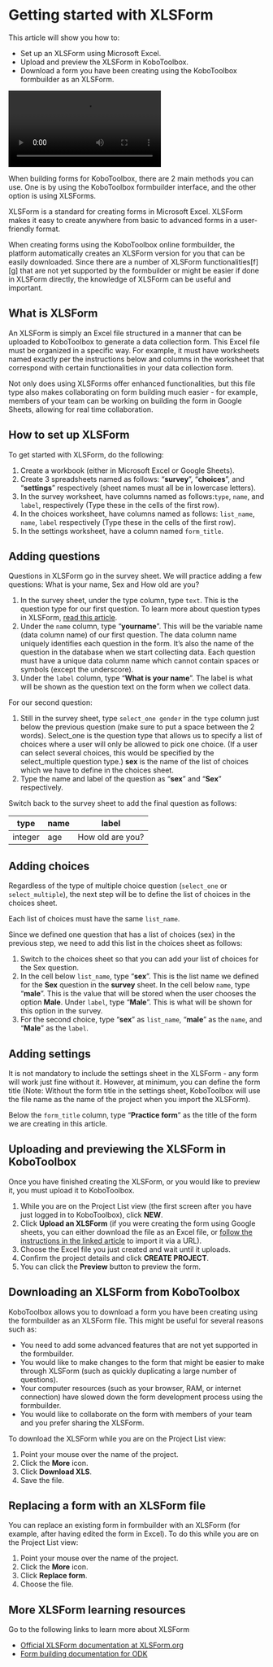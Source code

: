 # Getting started with XLSForm

This article will show you how to: 

* Set up an XLSForm using Microsoft Excel.
* Upload and preview the XLSForm in KoboToolbox.
* Download a form you have been creating using the KoboToolbox formbuilder as an XLSForm.

<video controls>
  <source
    src="./_static/files/getting_started_xlsform/getting_started_with_xlsform.mp4"
    type="video/mp4"
  />
</video>

When building forms for KoboToolbox, there are 2 main methods you can use. One is by using the KoboToolbox formbuilder interface, and the other option is using XLSForms.

XLSForm is a standard for creating forms in Microsoft Excel. XLSForm makes it easy to create anywhere from basic to advanced forms in a user-friendly format.

When creating forms using the KoboToolbox online formbuilder, the platform automatically creates an XLSForm version for you that can be easily downloaded. Since there are a number of XLSForm functionalities[f][g] that are not yet supported by the formbuilder or might be easier if done in XLSForm directly, the knowledge of XLSForm can be useful and important.

## What is XLSForm

An XLSForm is simply an Excel file structured in a manner that can be uploaded to KoboToolbox to generate a data collection form. This Excel file must be organized in a specific way. For example, it must have worksheets named exactly per the instructions below and columns in the worksheet that correspond with certain functionalities in your data collection form.

Not only does using XLSForms offer enhanced functionalities, but this file type also makes collaborating on form building much easier - for example, members of your team can be working on building the form in Google Sheets, allowing for real time collaboration.

## How to set up XLSForm

To get started with XLSForm, do the following:

1. Create a workbook (either in Microsoft Excel or Google Sheets).
2. Create 3 spreadsheets named as follows: “**survey**”, “**choices**”, and “**settings**” respectively (sheet names must all be in lowercase letters).
3. In the survey worksheet, have columns named as follows:`type`, `name`, and `label`, respectively (Type these in the cells of the first row).
4. In the choices worksheet, have columns named as follows: `list_name`, `name`, `label` respectively (Type these in the cells of the first row).
5. In the settings worksheet, have a column named `form_title`.

## Adding questions

Questions in XLSForm go in the survey sheet. We will practice adding a few questions: What is your name, Sex and How old are you?

1. In the survey sheet, under the type column, type `text`. This is the question type for our first question. To learn more about question types in XLSForm, [read this article](https://xlsform.org/en/#question-types).
2. Under the `name` column, type “**yourname**”. This will be the variable name (data column name) of our first question. The data column name uniquely identifies each question in the form. It’s also the name of the question in the database when we start collecting data. Each question must have a unique data column name which cannot contain spaces or symbols (except the underscore).
3. Under the `label` column, type “**What is your name**”. The label is what will be shown as the question text on the form when we collect data.

For our second question:

1. Still in the survey sheet, type `select_one gender` in the `type` column just below the previous question (make sure to put a space between the 2 words). Select_one is the question type that allows us to specify a list of choices where a user will only be allowed to pick one choice. (If a user can select several choices, this would be specified by the select_multiple question type.) **sex** is the name of the list of choices which we have to define in the choices sheet.
2. Type the name and label of the question as “**sex**” and “**Sex**” respectively.

Switch back to the survey sheet to add the final question as follows:


|type     |name          |label            |
|---------|--------------|-----------------|
|integer  |age           |How old are you? |

## Adding choices

Regardless of the type of multiple choice question (`select_one` or `select_multiple`), the next step will be to define the list of choices in the choices sheet.

Each list of choices must have the same `list_name`.

Since we defined one question that has a list of choices (sex) in the previous step, we need to add this list in the choices sheet as follows:

1. Switch to the choices sheet so that you can add your list of choices for the Sex question. 
2. In the cell below `list_name`, type “**sex**”. This is the list name we defined for the **Sex** question in the **survey** sheet. In the cell below `name`, type “**male**”. This is the value that will be stored when the user chooses the option **Male**. Under `label`, type “**Male**”. This is what will be shown for this option in the survey. 
3. For the second choice, type “**sex**” as `list_name`, “**male**” as the `name`, and “**Male**” as the `label`.

## Adding settings

It is not mandatory to include the settings sheet in the XLSForm - any form will work just fine without it. However, at minimum, you can define the form title (Note: Without the form title in the settings sheet, KoboToolbox will use the file name as the name of the project when you import the XLSForm).

Below the `form_title` column, type “**Practice form**” as the title of the form we are creating in this article.

## Uploading and previewing the XLSForm in KoboToolbox

Once you have finished creating the XLSForm, or you would like to preview it, you must upload it to KoboToolbox.

1. While you are on the Project List view (the first screen after you have just logged in to KoboToolbox), click **NEW**.
2. Click **Upload an XLSForm** (if you were creating the form using Google sheets, you can either download the file as an Excel file, or [follow the instructions in the linked article](xls_url.md) to import it via a URL).
3. Choose the Excel file you just created and wait until it uploads.
4. Confirm the project details and click **CREATE PROJECT**.
5. You can click the **<i class="k-icon k-icon-view"></i> Preview** button to preview the form.

## Downloading an XLSForm from KoboToolbox

KoboToolbox allows you to download a form you have been creating using the formbuilder as an XLSForm file. This might be useful for several reasons such as:

* You need to add some advanced features that are not yet supported in the formbuilder. 
* You would like to make changes to the form that might be easier to make through XLSForm (such as quickly duplicating a large number of questions).
* Your computer resources (such as your browser, RAM, or internet connection) have slowed down the form development process using the formbuilder.
* You would like to collaborate on the form with members of your team and you prefer sharing the XLSForm.

To download the XLSForm while you are on the Project List view:

1. Point your mouse over the name of the project.
2. Click the **<i class="k-icon k-icon-more"></i> More** icon.
3. Click **<i class="k-icon k-icon-xls-file"></i> Download XLS**.
4. Save the file.


## Replacing a form with an XLSForm file

You can replace an existing form in formbuilder with an XLSForm (for example, after having edited the form in Excel). To do this while you are on the Project List view:

1. Point your mouse over the name of the project.
2. Click the **<i class="k-icon k-icon-more"></i> More** icon.
3. Click **<i class="k-icon k-icon-replace"></i> Replace form**.
4. Choose the file.

## More XLSForm learning resources

Go to the following links to learn more about XLSForm
* [Official XLSForm documentation at XLSForm.org](https://xlsform.org)
* [Form building documentation for ODK](https://docs.getodk.org/)
